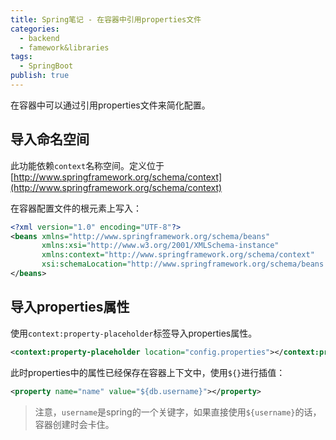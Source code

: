 ```yaml
---
title: Spring笔记 - 在容器中引用properties文件
categories:
  - backend
  - famework&libraries
tags:
  - SpringBoot
publish: true
---
```


在容器中可以通过引用properties文件来简化配置。

## 导入命名空间

此功能依赖`context`名称空间。定义位于[http://www.springframework.org/schema/context](http://www.springframework.org/schema/context)

在容器配置文件的根元素上写入：

```xml
<?xml version="1.0" encoding="UTF-8"?>
<beans xmlns="http://www.springframework.org/schema/beans"
       xmlns:xsi="http://www.w3.org/2001/XMLSchema-instance"
       xmlns:context="http://www.springframework.org/schema/context"
       xsi:schemaLocation="http://www.springframework.org/schema/beans http://www.springframework.org/schema/beans/spring-beans.xsd">
</beans>
```

## 导入properties属性

使用`context:property-placeholder`标签导入properties属性。

```xml
<context:property-placeholder location="config.properties"></context:property-placeholder>
```

此时properties中的属性已经保存在容器上下文中，使用`${}`进行插值：

```xml
<property name="name" value="${db.username}"></property>
```

> 注意，`username`是spring的一个关键字，如果直接使用`${username}`的话，容器创建时会卡住。
